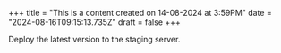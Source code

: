 +++
title = "This is a content created on 14-08-2024 at 3:59PM"
date = "2024-08-16T09:15:13.735Z"
draft = false
+++

  Deploy the latest version to the staging server.
        